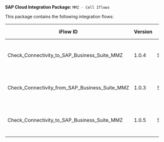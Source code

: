 **SAP Cloud Integration Package:** `MMZ - Cell Iflows`

This package contains the following integration flows:
<!-- IFLOW_TABLE_START -->
| iFlow ID      | Version | Sender        | Receiver      | Description                        | Details Link |
| ------------- | ------- | ------------- | ------------- | ---------------------------------- | ------------ |
| Check_Connectivity_to_SAP_Business_Suite_MMZ | 1.0.4 | SAPCloudforCustomer | SAPERP | Check Connectivity with SAP Business Suite | [View Details](Check_Connectivity_to_SAP_Business_Suite_MMZ-1.0.4/readme.md) |
| Check_Connectivity_from_SAP_Business_Suite_MMZ | 1.0.3 | SAPERP | SAPCloudforCustomer | Check Connectivity with SAP Business Suite | [View Details](Check_Connectivity_from_SAP_Business_Suite_MMZ-1.0.3/readme.md) |
| Check_Connectivity_to_SAP_Business_Suite_MMZ | 1.0.5 | SAPCloudforCustomer | SAPERP | Check Connectivity with SAP Business Suite | [View Details](Check_Connectivity_to_SAP_Business_Suite_MMZ-1.0.5/readme.md) |
<!-- IFLOW_TABLE_END -->

